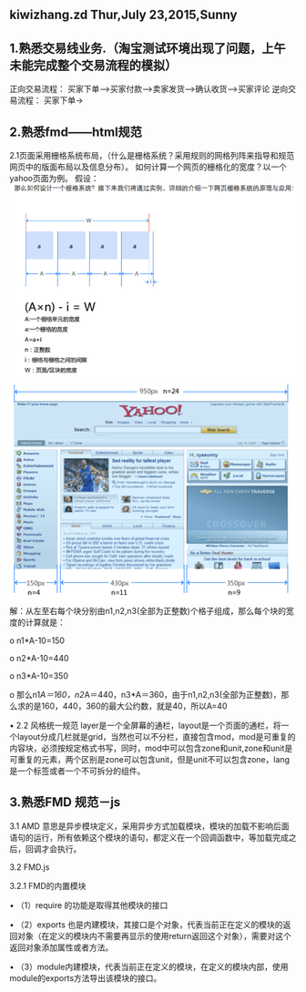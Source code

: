 kiwizhang.zd  Thur,July 23,2015,Sunny
----------------------
## 1.熟悉交易线业务.（淘宝测试环境出现了问题，上午未能完成整个交易流程的模拟）
 正向交易流程：
买家下单——>买家付款——>卖家发货——>确认收货——>买家评论
 逆向交易流程：
买家下单→
## 2.熟悉fmd——html规范
2.1页面采用栅格系统布局，（什么是栅格系统？采用规则的网格列阵来指导和规范网页中的版面布局以及信息分布）。
如何计算一个网页的栅格化的宽度？以一个yahoo页面为例。
  假设：![怎样计算栅格](img/yahoo.png)
  ![yahoo](img/222.png)
  解：从左至右每个块分别由n1,n2,n3(全部为正整数)个格子组成，那么每个块的宽度的计算就是：
  
o   n1*A-10=150

o   n2*A-10=440

o   n3*A-10=350

o   那么n1*A＝160，n2*A＝440，n3*A＝360，由于n1,n2,n3(全部为正整数)，那么求的是160，440，360的最大公约数，就是40，所以A=40

•	2.2 风格统一规范
layer是一个全屏幕的通栏，layout是一个页面的通栏，将一个layout分成几栏就是grid，当然也可以不分栏，直接包含mod，mod是可重复的内容块，必须按规定格式书写，同时，mod中可以包含zone和unit,zone和unit是可重复的元素，两个区别是zone可以包含unit，但是unit不可以包含zone，lang是一个标签或者一个不可拆分的组件。

## 3.熟悉FMD 规范－js
   3.1 AMD 意思是异步模块定义，采用异步方式加载模块，模块的加载不影响后面语句的运行，所有依赖这个模块的语句，都定义在一个回调函数中，等加载完成之后，回调才会执行。
   
   3.2 FMD.js
   
   3.2.1 FMD的内置模块
   
•	（1）require 的功能是取得其他模块的接口

•	（2）exports 也是内建模块，其接口是个对象，代表当前正在定义的模块的返回对象（在定义的模块内不需要再显示的使用return返回这个对象），需要对这个返回对象添加属性或者方法。

•	（3）module内建模块，代表当前正在定义的模块，在定义的模块内部，使用module的exports方法导出该模块的接口。


